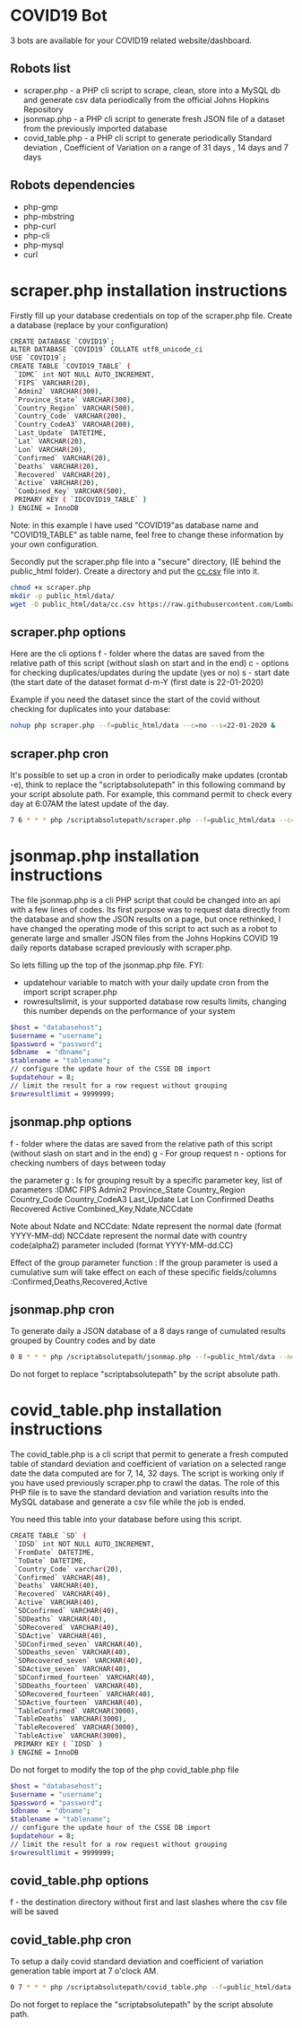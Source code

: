# COVID19 Bot
3 bots are available for your COVID19 related website/dashboard. 

## Robots list
* scraper.php - a PHP cli script to scrape, clean, store into a MySQL db and generate csv data periodically from the official Johns Hopkins Repository
* jsonmap.php - a PHP cli script to generate fresh JSON file of a dataset from the previously imported database
* covid_table.php  - a PHP cli script to generate periodically Standard deviation , Coefficient of Variation on a range of 31 days , 14 days and 7 days

## Robots dependencies
* php-gmp
* php-mbstring
* php-curl
* php-cli
* php-mysql
* curl

# scraper.php installation instructions
Firstly fill up your database credentials on top of the scraper.php file.
Create a database (replace by your configuration)

```sh
CREATE DATABASE `COVID19`;
ALTER DATABASE `COVID19` COLLATE utf8_unicode_ci
USE `COVID19`;
CREATE TABLE `COVID19_TABLE` (
 `IDMC` int NOT NULL AUTO_INCREMENT,
 `FIPS` VARCHAR(20),
 `Admin2` VARCHAR(300),
 `Province_State` VARCHAR(300),
 `Country_Region` VARCHAR(500),
 `Country_Code` VARCHAR(200),
 `Country_CodeA3` VARCHAR(200),
 `Last_Update` DATETIME,
 `Lat` VARCHAR(20),
 `Lon` VARCHAR(20),
 `Confirmed` VARCHAR(20),
 `Deaths` VARCHAR(20),
 `Recovered` VARCHAR(20),
 `Active` VARCHAR(20),
 `Combined_Key` VARCHAR(500),
 PRIMARY KEY ( `IDCOVID19_TABLE` )
) ENGINE = InnoDB
```
Note: in this example I have used "COVID19"as database name and "COVID19_TABLE" as table name, feel free to change these information by your own configuration.

Secondly put the scraper.php file into a "secure" directory, (IE behind the public_html folder). Create a directory and put the [cc.csv] file into it.
```sh
chmod +x scraper.php
mkdir -p public_html/data/
wget -O public_html/data/cc.csv https://raw.githubusercontent.com/Lombard-Web-Services/covid19/tree/master/bot/cc.csv
```

## scraper.php options
Here are the cli options 
f - folder where the datas are saved from the relative path of this script (without slash on start and in the end)
c - options for checking duplicates/updates during the update (yes or no)
s - start date (the start date of the dataset format d-m-Y  (first date is 22-01-2020)

Example if you need the dataset since the start of the covid without checking for duplicates into your database: 
```sh
nohup php scraper.php --f=public_html/data --c=no --s=22-01-2020 &
```

## scraper.php cron
It's possible to set up a cron in order to periodically make updates (crontab -e), think to replace the "scriptabsolutepath" in this following command by your script absolute path. For example, this command permit to check every day at 6:07AM the latest update of the day.

```sh
7 6 * * * php /scriptabsolutepath/scraper.php --f=public_html/data --c=yes  >> /scriptabsolutepath/scraper.log
```
# jsonmap.php installation instructions
The file jsonmap.php is a cli PHP script that could be changed into an api with a few lines of codes. Its first purpose was to request data directly from the database and show the JSON results on a page, but once rethinked, I have changed the operating mode of this script to act such as a robot to generate large and smaller JSON files from the Johns Hopkins COVID 19 daily reports database scraped previously with scraper.php. 

So lets filling up the top of the jsonmap.php file.
FYI:
* updatehour variable to match with your daily update cron from the import script scraper.php
* rowresultslimit, is your supported database row results limits, changing this number depends on the performance of your system
```sh
$host = "databasehost";
$username = "username";
$password = "password";
$dbname  = "dbname"; 
$tablename = "tablename";
// configure the update hour of the CSSE DB import
$updatehour = 8;
// limit the result for a row request without grouping
$rowresultlimit = 9999999;
```

## jsonmap.php options

f - folder where the datas are saved from the relative path of this script (without slash on start and in the end)
g - For group request 
n - options for checking numbers of days between today

the parameter g : Is for grouping result by a specific parameter key, list of parameters :IDMC FIPS Admin2 Province_State Country_Region Country_Code Country_CodeA3 Last_Update Lat Lon Confirmed Deaths Recovered Active Combined_Key,Ndate,NCCdate

Note about Ndate and NCCdate:
Ndate represent the normal date (format YYYY-MM-dd)
NCCdate represent the normal date with country code(alpha2) parameter included (format YYYY-MM-dd.CC)

Effect of the group parameter function :
If the group parameter is used a cumulative sum will take effect on each of these specific fields/columns :Confirmed,Deaths,Recovered,Active 

## jsonmap.php cron
To generate daily a JSON database of a 8 days range of cumulated results grouped by Country codes and by date
```sh
0 8 * * * php /scriptabsolutepath/jsonmap.php --f=public_html/data --n=8 --g=NCCdate >> /scriptabsolutepath/jsonmap.log
```
Do not forget to replace "scriptabsolutepath" by the script absolute path.
# covid_table.php installation instructions
The covid_table.php is a cli script that permit to generate a fresh computed table of standard deviation and coefficient of variation on a selected range date the data computed are for 7, 14, 32 days. The script is working only if you have used previously scraper.php to crawl the datas.
The role of this PHP file is to save the standard deviation and variation results into the MySQL database and generate a csv file while the job is ended.

You need this table into your database before using this script.
```sh
CREATE TABLE `SD` (
 `IDSD` int NOT NULL AUTO_INCREMENT,
 `FromDate` DATETIME,
 `ToDate` DATETIME,
 `Country_Code` varchar(20),
 `Confirmed` VARCHAR(40),
 `Deaths` VARCHAR(40),
 `Recovered` VARCHAR(40),
 `Active` VARCHAR(40),
 `SDConfirmed` VARCHAR(40),
 `SDDeaths` VARCHAR(40),
 `SDRecovered` VARCHAR(40),
 `SDActive` VARCHAR(40),
 `SDConfirmed_seven` VARCHAR(40),
 `SDDeaths_seven` VARCHAR(40),
 `SDRecovered_seven` VARCHAR(40),
 `SDActive_seven` VARCHAR(40),
 `SDConfirmed_fourteen` VARCHAR(40),
 `SDDeaths_fourteen` VARCHAR(40),
 `SDRecovered_fourteen` VARCHAR(40),
 `SDActive_fourteen` VARCHAR(40),
 `TableConfirmed` VARCHAR(3000),
 `TableDeaths` VARCHAR(3000),
 `TableRecovered` VARCHAR(3000),
 `TableActive` VARCHAR(3000),
 PRIMARY KEY ( `IDSD` )
) ENGINE = InnoDB
```
Do not forget to modify the top of the php covid_table.php file 
```sh
$host = "databasehost";
$username = "username";
$password = "password";
$dbname  = "dbname"; 
$tablename = "tablename";
// configure the update hour of the CSSE DB import
$updatehour = 8;
// limit the result for a row request without grouping
$rowresultlimit = 9999999;
```
## covid_table.php options
f - the destination directory without first and last slashes where the csv file will be saved

## covid_table.php cron
To setup a daily covid standard deviation and coefficient of variation generation table import at 7 o'clock AM.
```sh
0 7 * * * php /scriptabsolutepath/covid_table.php --f=public_html/data  >> /scriptabsolutepath/covid_table.log
```
Do not forget to replace the "scriptabsolutepath" by the script absolute path.

[comment]: #
   [cc.csv]: <https://raw.githubusercontent.com/Lombard-Web-Services/covid19/tree/master/bot/cc.csv>

